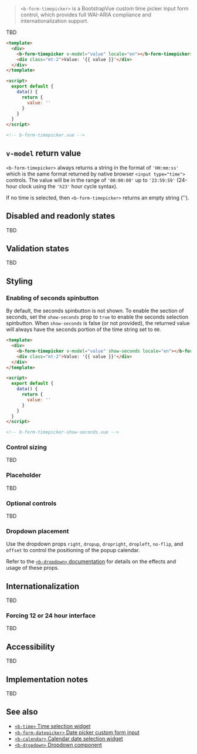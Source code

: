 > `<b-form-timepicker>` is a BootstrapVue custom time picker input form control, which provides full
> WAI-ARIA compliance and internationalization support.

TBD

```html
<template>
  <div>
    <b-form-timepicker v-model="value" locale="en"></b-form-timepicker>
    <div class="mt-2">Value: '{{ value }}'</div>
  </div>
</template>

<script>
  export default {
    data() {
      return {
        value: ''
      }
    }
  }
</script>

<!-- b-form-timepicker.vue -->
```

## `v-model` return value

`<b-form-timepicker>` always returns a string in the format of `'HH:mm:ss'` which is the same format
returned by native browser `<input type="time">` controls. The value will be in the range of
`'00:00:00'` up to `'23:59:59'` (24-hour clock using the `'h23'` hour cycle syntax).

If no time is selected, then `<b-form-timepicker>` returns an empty string ('').

## Disabled and readonly states

TBD

## Validation states

TBD

## Styling

### Enabling of seconds spinbutton

By default, the seconds spinbutton is not shown. To enable the section of seconds, set the `show-seconds`
prop to `true` to enable the seconds selection spinbutton. When `show-seconds` is false (or not provided),
the returned value will always have the seconds portion of the time string set to `00`.

```html
<template>
  <div>
    <b-form-timepicker v-model="value" show-seconds locale="en"></b-form-timepicker>
    <div class="mt-2">Value: '{{ value }}'</div>
  </div>
</template>

<script>
  export default {
    data() {
      return {
        value: ''
      }
    }
  }
</script>

<!-- b-form-timepicker-show-seconds.vue -->
```


### Control sizing

TBD

### Placeholder

TBD

### Optional controls

TBD

### Dropdown placement

Use the dropdown props `right`, `dropup`, `dropright`, `dropleft`, `no-flip`, and `offset` to
control the positioning of the popup calendar.

Refer to the [`<b-dropdown>` documentation](/docs/components/dropdown) for details on the
effects and usage of these props.

## Internationalization

TBD

### Forcing 12 or 24 hour interface

TBD

## Accessibility

TBD

## Implementation notes

TBD

## See also

- [`<b-time>` Time selection widget](/docs/components/time)
- [`<b-form-datepicker>` Date picker custom form input](/docs/components/form-datepicker)
- [`<b-calendar>` Calendar date selection widget](/docs/components/calendar)
- [`<b-dropdown>` Dropdown component](/docs/components/dropdown)
